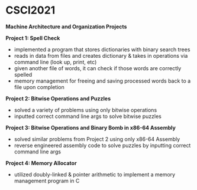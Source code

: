 # CSCI2021
__Machine Architecture and Organization Projects__

__Project 1: Spell Check__
- implemented a program that stores dictionaries with binary search trees
- reads in data from files and creates dictionary & takes in operations via command line (look up, print, etc)
- given another file of words, it can check if those words are correctly spelled
- memory management for freeing and saving processed words back to a file upon completion

__Project 2: Bitwise Operations and Puzzles__
- solved a variety of problems using only bitwise operations
- inputted correct command line args to solve bitwise puzzles

__Project 3: Bitwise Operations and Binary Bomb in x86-64 Assembly__
- solved similar problems from Project 2 using only x86-64 Assembly
- reverse engineered assembly code to solve puzzles by inputting correct command line args

__Project 4: Memory Allocator__
- utilized doubly-linked & pointer arithmetic to implement a memory management program in C
